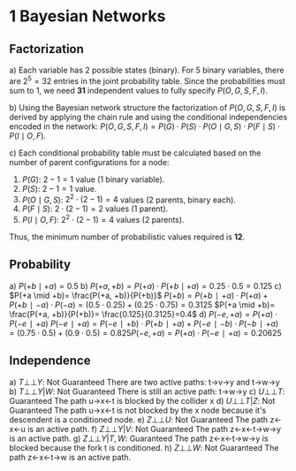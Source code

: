 # 1 Bayesian Networks
## Factorization
a) Each variable has 2 possible states (binary). For 5 binary variables, there are $2^5 = 32$ entries in the joint probability table. Since the probabilities must sum to 1, we need **31** independent values to fully specify $P(O, G, S, F, I)$.

b) Using the Bayesian network structure the factorization of $P(O, G, S, F, I)$ is derived by applying the chain rule and using the conditional independencies encoded in the network:
$P(O, G, S, F, I) = P(G) \cdot P(S) \cdot P(O \mid G, S) \cdot P(F \mid S) \cdot P(I \mid O, F)$.

c) Each conditional probability table must be calculated based on the number of parent configurations for a node:
1. $P(G)$: $2 - 1 = 1$ value (1 binary variable).
2. $P(S)$: $2 - 1 = 1$ value.
3. $P(O \mid G, S)$: $2^2 \cdot (2 - 1) = 4$ values (2 parents, binary each).
4. $P(F \mid S)$: $2 \cdot (2 - 1) = 2$ values (1 parent).
5. $P(I \mid O, F)$: $2^2 \cdot (2 - 1) = 4$ values (2 parents).

Thus, the minimum number of probabilistic values required is **12**.

## Probability

a) $P(+b \mid +a)=0.5$
b) $P(+a, +b)= P(+a) \cdot P(+b \mid +a)= 0.25⋅0.5=0.125$
c) $P(+a \mid +b)= \frac{P(+a, +b)}{P(+b)}$
$P(+b)=P(+b∣+a)⋅P(+a)+P(+b∣−a)⋅P(−a) = (0.5⋅0.25)+(0.25⋅0.75)=0.3125$
$P(+a \mid +b)= \frac{P(+a, +b)}{P(+b)}= \frac{0.125}{0.3125}=0.4$
d) $P(−e, +a)= P(+a)⋅P(−e∣+a)$
$P(−e∣+a)=P(−e∣+b)⋅P(+b∣+a)+P(−e∣−b)⋅P(−b∣+a)=(0.75⋅0.5)+(0.9⋅0.5)=0.825$$P(−e,+a)=P(+a)⋅P(−e∣+a)=0.20625$

## Independence
a) $T⊥⊥Y$: Not Guaranteed
	There are two active paths: t->v->y and t->w->y
b) $T⊥⊥Y|W$: Not Guaranteed
	There is still an active path: t->w->y
c) $U ⊥⊥T$: Guaranteed
	The path u->x<-t is blocked by the collider x
d) $U ⊥⊥T |Z$: Not Guaranteed
	The path u->x<-t is not blocked by the x node because it's descendent is a conditioned node.
e) $Z ⊥⊥U$: Not Guaranteed
	The path z<-x<-u is an active path.
f) $Z ⊥⊥Y |V$: Not Guaranteed
	The path z<-x<-t->w->y is an active path.
g) $Z ⊥⊥Y |T, W$: Guaranteed
	The path z<-x<-t->w->y is blocked because the fork t is conditioned.
h) $Z ⊥⊥W$: Not Guaranteed
	The path z<-x<-t->w is an active path.

